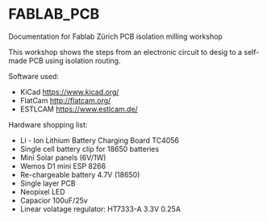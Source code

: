 # FABLAB_PCB
Documentation for Fablab Zürich PCB isolation milling workshop

This workshop shows the steps from an electronic circuit to desig to a self-made PCB using isolation routing.

Software used:
- KiCad https://www.kicad.org/
- FlatCam http://flatcam.org/
- ESTLCAM https://www.estlcam.de/

Hardware shopping list:
- Li - Ion Lithium Battery Charging Board TC4056
- Single cell battery clip for 18650 batteries
- Mini Solar panels (6V/1W)
- Wemos D1 mini ESP 8266
- Re-chargeable battery 4.7V (18650)
- Single layer PCB
- Neopixel LED
- Capacior 100uF/25v 
- Linear volatage regulator: HT7333-A 3.3V 0.25A 
